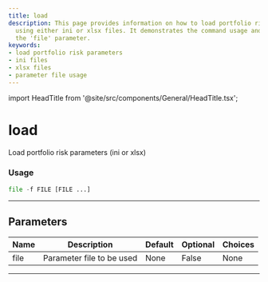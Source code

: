 ```yaml
---
title: load
description: This page provides information on how to load portfolio risk parameters
  using either ini or xlsx files. It demonstrates the command usage and details about
  the 'file' parameter.
keywords:
- load portfolio risk parameters
- ini files
- xlsx files
- parameter file usage
---
```


import HeadTitle from '@site/src/components/General/HeadTitle.tsx';

<HeadTitle title="load - Parameters - Po - Portfolio - Reference | OpenBB Terminal Docs" />

# load

Load portfolio risk parameters (ini or xlsx)

### Usage

```python
file -f FILE [FILE ...]
```

---

## Parameters

| Name | Description | Default | Optional | Choices |
| ---- | ----------- | ------- | -------- | ------- |
| file | Parameter file to be used | None | False | None |

---
